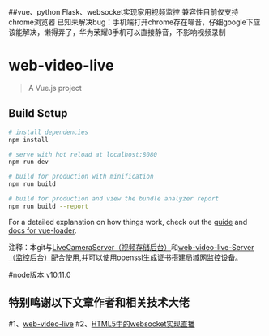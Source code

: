 ##vue、python Flask、websocket实现家用视频监控
兼容性目前仅支持chrome浏览器
已知未解决bug：手机端打开chrome存在噪音，仔细google下应该能解决，懒得弄了，华为荣耀8手机可以直接静音，不影响视频录制
# web-video-live

> A Vue.js project

## Build Setup

``` bash
# install dependencies
npm install

# serve with hot reload at localhost:8080
npm run dev

# build for production with minification
npm run build

# build for production and view the bundle analyzer report
npm run build --report
```

For a detailed explanation on how things work, check out the [guide](http://vuejs-templates.github.io/webpack/) and [docs for vue-loader](http://vuejs.github.io/vue-loader).

注释：本git与[LiveCameraServer（视频存储后台）](https://github.com/wxh4321/LiveCameraServer)和[web-video-live-Server（监控后台）](https://github.com/wxh4321/web-video-live-Server)配合使用,并可以使用openssl生成证书搭建局域网监控设备。

#node版本 v10.11.0

## 特别鸣谢以下文章作者和相关技术大佬
#1、[web-video-live](https://github.com/fuyi501/web-video-live)
#2、[HTML5中的websocket实现直播](https://blog.csdn.net/qq_39364032/article/details/79744309)


